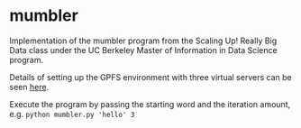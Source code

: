 # mumbler

Implementation of the mumbler program from the Scaling Up! Really Big Data class under the UC Berkeley Master of Information in Data Science program. 

Details of setting up the GPFS environment with three virtual servers can be seen [here](https://github.com/MIDS-scaling-up/coursework/tree/master/week4/hw/gpfs_setup).

Execute the program by passing the starting word and the iteration amount, e.g. `python mumbler.py 'hello' 3`
